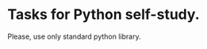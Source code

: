 Tasks for Python self-study.
============================

Please, use only standard python library.
